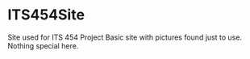 # ITS454Site
Site used for ITS 454 Project
Basic site with pictures found just to use.
Nothing special here.
